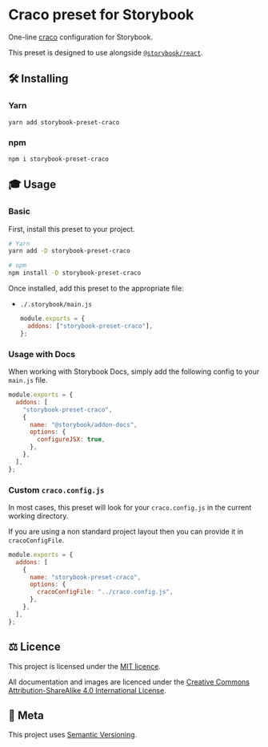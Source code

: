 # Craco preset for Storybook

One-line [craco](https://github.com/gsoft-inc/craco) configuration for Storybook.

This preset is designed to use alongside [`@storybook/react`](https://github.com/storybookjs/storybook/tree/master/app/react).

## 🛠 Installing

### Yarn

```
yarn add storybook-preset-craco
```

### npm

```
npm i storybook-preset-craco
```

## 🎓 Usage


### Basic

First, install this preset to your project.

```sh
# Yarn
yarn add -D storybook-preset-craco

# npm
npm install -D storybook-preset-craco
```

Once installed, add this preset to the appropriate file:

- `./.storybook/main.js`

  ```js
  module.exports = {
    addons: ["storybook-preset-craco"],
  };
  ```

### Usage with Docs

When working with Storybook Docs, simply add the following config to your `main.js` file.

```js
module.exports = {
  addons: [
    "storybook-preset-craco",
    {
      name: "@storybook/addon-docs",
      options: {
        configureJSX: true,
      },
    },
  ],
};
```

### Custom `craco.config.js`

In most cases, this preset will look for your `craco.config.js` in the current working directory.

If you are using a non standard project layout then you can provide it in `cracoConfigFile`.

```js
module.exports = {
  addons: [
    {
      name: "storybook-preset-craco",
      options: {
        cracoConfigFile: "../craco.config.js",
      },
    },
  ],
};
```

## ⚖️ Licence

This project is licensed under the [MIT licence](http://dan.mit-license.org/).

All documentation and images are licenced under the 
[Creative Commons Attribution-ShareAlike 4.0 International License][cc_by_sa].

[cc_by_sa]: https://creativecommons.org/licenses/by-sa/4.0/

## 📝 Meta

This project uses [Semantic Versioning](http://semver.org/).
